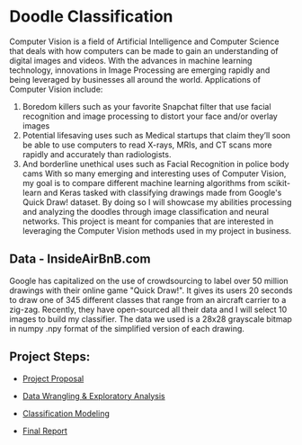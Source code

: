 # Doodle Classification

Computer Vision is a field of Artificial Intelligence and Computer Science that deals with how computers can be made to gain an understanding of digital images and videos. With the advances in machine learning technology, innovations in Image Processing are emerging rapidly and being leveraged by businesses all around the world. Applications of Computer Vision include:

1.	Boredom killers such as your favorite Snapchat filter that use facial recognition and image processing to distort your face and/or overlay images
2.	Potential lifesaving uses such as Medical startups that claim they’ll soon be able to use computers to read X-rays, MRIs, and CT scans more rapidly and accurately than radiologists.
3.	And borderline unethical uses such as Facial Recognition in police body cams
With so many emerging and interesting uses of Computer Vision, my goal is to compare different machine learning algorithms from scikit-learn and Keras tasked with classifying drawings made from Google's Quick Draw! dataset. By doing so I will showcase my abilities processing and analyzing the doodles through image classification and neural networks. This project is meant for companies that are interested in leveraging the Computer Vision methods used in my project in business.



## Data - InsideAirBnB.com

Google has capitalized on the use of crowdsourcing to label over 50 million drawings with their online game "Quick Draw!". It gives its users 20 seconds to draw one of 345 different classes that range from an aircraft carrier to a zig-zag. Recently, they have open-sourced all their data and I will select 10 images to build my classifier. The data we used is a 28x28 grayscale bitmap in numpy .npy format of the simplified version of each drawing. 

 ## Project Steps: 

 - [Project Proposal](Proposal.md)
 
 - [Data Wrangling & Exploratory Analysis](Data_Wrangling_&_Exploratory_Analysis.md)
 
 - [Classification Modeling](Classification_Modeling.md)
 
 - [Final Report](Report.pdf)
